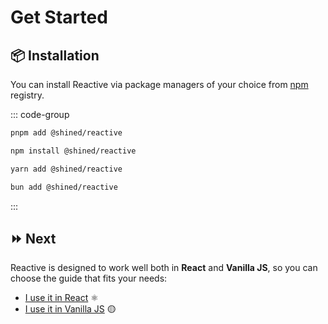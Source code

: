 # Get Started

## 📦 Installation

You can install Reactive via package managers of your choice from [npm](https://npm.im/@shined/reactive) registry.

::: code-group

```bash [pnpm]
pnpm add @shined/reactive
```

```bash [npm]
npm install @shined/reactive
```

```bash [yarn]
yarn add @shined/reactive
```

```bash [bun]
bun add @shined/reactive
```

:::

## ⏩ Next

Reactive is designed to work well both in **React** and **Vanilla JS**, so you can choose the guide that fits your needs:

- [I use it in React](/get-started/react) ⚛️
- [I use it in Vanilla JS](/get-started/vanilla) 🟡
